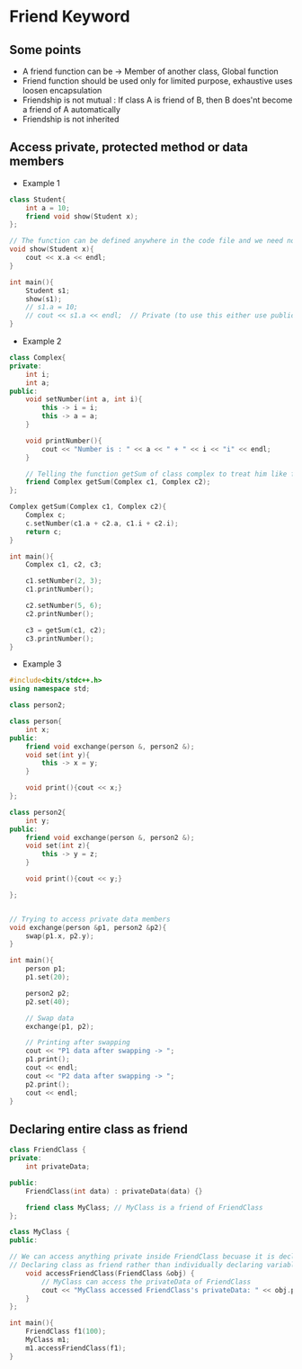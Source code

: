 # Friend Keyword

## Some points 

- A friend function can be -> Member of another class, Global function 
- Friend function should be used only for limited purpose, exhaustive uses loosen encapsulation
- Friendship is not mutual : If class A is friend of B, then B does'nt become a friend of A automatically
- Friendship is not inherited

## Access private, protected method or data members 
- Example 1
```cpp
class Student{
	int a = 10;
	friend void show(Student x);
};

// The function can be defined anywhere in the code file and we need not use the keyword friend or the scope resolution, operator.
void show(Student x){
	cout << x.a << endl;
}

int main(){
	Student s1;
	show(s1);
	// s1.a = 10;
	// cout << s1.a << endl;  // Private (to use this either use public getter fn or friend)
}
```

- Example 2
```cpp
class Complex{
private:
	int i;
	int a;
public:
	void setNumber(int a, int i){
		this -> i = i;
		this -> a = a;
	}

	void printNumber(){
		cout << "Number is : " << a << " + " << i << "i" << endl;
	}

	// Telling the function getSum of class complex to treat him like friend and let it have the access of private and protected members
	friend Complex getSum(Complex c1, Complex c2);
};

Complex getSum(Complex c1, Complex c2){
	Complex c;
	c.setNumber(c1.a + c2.a, c1.i + c2.i);
	return c;
}

int main(){
	Complex c1, c2, c3;

	c1.setNumber(2, 3);
	c1.printNumber();

	c2.setNumber(5, 6);
	c2.printNumber();

	c3 = getSum(c1, c2);
	c3.printNumber();
}
```

- Example 3
```cpp
#include<bits/stdc++.h>
using namespace std;

class person2;

class person{
	int x;
public:
	friend void exchange(person &, person2 &);
	void set(int y){
		this -> x = y;
	}

	void print(){cout << x;}
};

class person2{
	int y;
public:
	friend void exchange(person &, person2 &);
	void set(int z){
		this -> y = z;
	}

	void print(){cout << y;}

};


// Trying to access private data members
void exchange(person &p1, person2 &p2){
	swap(p1.x, p2.y);
}

int main(){
	person p1;
	p1.set(20);

	person2 p2;
	p2.set(40);

	// Swap data 
	exchange(p1, p2);

	// Printing after swapping
	cout << "P1 data after swapping -> ";
	p1.print();
	cout << endl;
	cout << "P2 data after swapping -> ";
	p2.print();
	cout << endl;
}
```

## Declaring entire class as friend

```cpp
class FriendClass {
private:
    int privateData;

public:
    FriendClass(int data) : privateData(data) {}

    friend class MyClass; // MyClass is a friend of FriendClass
};

class MyClass {
public:

// We can access anything private inside FriendClass becuase it is declared as friend of the class MyClass
// Declaring class as friend rather than individually declaring variables and functions as friend saves time
    void accessFriendClass(FriendClass &obj) {
        // MyClass can access the privateData of FriendClass
        cout << "MyClass accessed FriendClass's privateData: " << obj.privateData << std::endl;
    }
};

int main(){
	FriendClass f1(100);
	MyClass m1;
	m1.accessFriendClass(f1);
}
```

